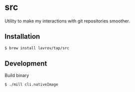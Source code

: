 src
====

Utility to make my interactions with git repositories smoother.

Installation
------------

```sh
$ brew install lavrov/tap/src
```


Development
-----------

Build binary
```sh
$ ./mill cli.nativeImage
```
